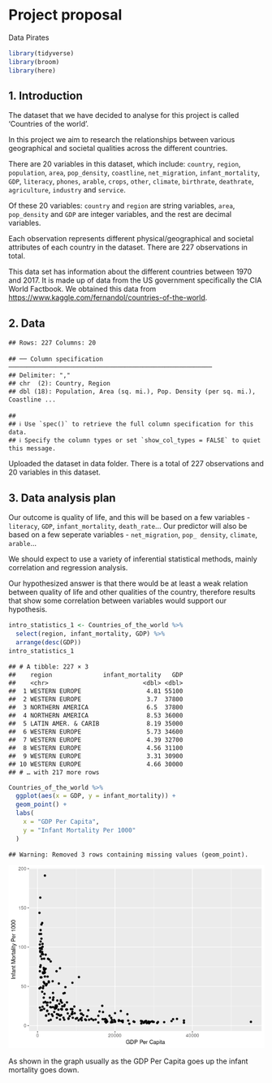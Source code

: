 Project proposal
================
Data Pirates

``` r
library(tidyverse)
library(broom)
library(here)
```

## 1. Introduction

The dataset that we have decided to analyse for this project is called
‘Countries of the world’.

In this project we aim to research the relationships between various
geographical and societal qualities across the different countries.

There are 20 variables in this dataset, which include: `country`,
`region`, `population`, `area`, `pop_density`, `coastline`,
`net_migration`, `infant_mortality`, `GDP`, `literacy`, `phones`,
`arable`, `crops`, `other`, `climate`, `birthrate`, `deathrate`,
`agriculture`, `industry` and `service`.

Of these 20 variables: `country` and `region` are string variables,
`area`, `pop_density` and `GDP` are integer variables, and the rest are
decimal variables.

Each observation represents different physical/geographical and societal
attributes of each country in the dataset. There are 227 observations in
total.

This data set has information about the different countries between 1970
and 2017. It is made up of data from the US government specifically the
CIA World Factbook. We obtained this data from
<https://www.kaggle.com/fernandol/countries-of-the-world>.

## 2. Data

    ## Rows: 227 Columns: 20

    ## ── Column specification ────────────────────────────────────────────────────────
    ## Delimiter: ","
    ## chr  (2): Country, Region
    ## dbl (18): Population, Area (sq. mi.), Pop. Density (per sq. mi.), Coastline ...

    ## 
    ## ℹ Use `spec()` to retrieve the full column specification for this data.
    ## ℹ Specify the column types or set `show_col_types = FALSE` to quiet this message.

Uploaded the dataset in data folder. There is a total of 227
observations and 20 variables in this dataset.

## 3. Data analysis plan

Our outcome is quality of life, and this will be based on a few
variables - `literacy`, `GDP`, `infant_mortality`, `death_rate`… Our
predictor will also be based on a few seperate variables -
`net_migration`, `pop_ density`, `climate`, `arable`…

We should expect to use a variety of inferential statistical methods,
mainly correlation and regression analysis.

Our hypothesized answer is that there would be at least a weak relation
between quality of life and other qualities of the country, therefore
results that show some correlation between variables would support our
hypothesis.

``` r
intro_statistics_1 <- Countries_of_the_world %>%
  select(region, infant_mortality, GDP) %>%
  arrange(desc(GDP))
intro_statistics_1
```

    ## # A tibble: 227 × 3
    ##    region              infant_mortality   GDP
    ##    <chr>                          <dbl> <dbl>
    ##  1 WESTERN EUROPE                  4.81 55100
    ##  2 WESTERN EUROPE                  3.7  37800
    ##  3 NORTHERN AMERICA                6.5  37800
    ##  4 NORTHERN AMERICA                8.53 36000
    ##  5 LATIN AMER. & CARIB             8.19 35000
    ##  6 WESTERN EUROPE                  5.73 34600
    ##  7 WESTERN EUROPE                  4.39 32700
    ##  8 WESTERN EUROPE                  4.56 31100
    ##  9 WESTERN EUROPE                  3.31 30900
    ## 10 WESTERN EUROPE                  4.66 30000
    ## # … with 217 more rows

``` r
Countries_of_the_world %>%
  ggplot(aes(x = GDP, y = infant_mortality)) +
  geom_point() + 
  labs(
    x = "GDP Per Capita",
    y = "Infant Mortality Per 1000"
  )
```

    ## Warning: Removed 3 rows containing missing values (geom_point).

![](proposal_files/figure-gfm/intro-statistics-1.png)<!-- -->

As shown in the graph usually as the GDP Per Capita goes up the infant
mortality goes down.
